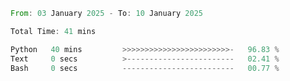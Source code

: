 <!--START_SECTION:waka-->

```rust
From: 03 January 2025 - To: 10 January 2025

Total Time: 41 mins

Python   40 mins         >>>>>>>>>>>>>>>>>>>>>>>>-   96.83 %
Text     0 secs          >------------------------   02.41 %
Bash     0 secs          -------------------------   00.77 %
```

<!--END_SECTION:waka-->
